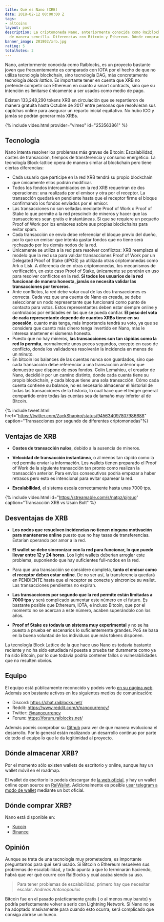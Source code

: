 ```yaml
---
title: Qué es Nano (XRB)
date: 2018-02-12 00:00:00 Z
tags:
- altcoins
layout: post
description: La criptomoneda Nano, anteriormente conocida como Raiblocks, XRB explicada
  de manera sencilla. Diferencias con Bitcoin y Ethereum. Dónde comprar y guardar.
banner_image: 201802/xrb.jpg
rating: 5
totalVotes: 2
---
```


Nano, anteriormente conocida como Raiblocks, es un proyecto bastante joven que frecuentemente es comparado con IOTA por el hecho de que no utiliza tecnología blockchain, sino tecnología DAG, más concretamente tecnología *block lattice*. Es importante tener en cuenta que XRB no pretende competir con Ethereum en cuanto a smart contracts, sino que su intención es limitarse únicamente a ser usados como medio de pago.

<!--more-->

Existen 133,248,290 tokens XRB en circulación que se repartieron de manera gratuita hasta Octubre de 2017 entre personas que resolvieran sus captchas online para asegurar un reparto inicial equitativo. No hubo ICO y jamás se podrán generar más XRBs.

{% include video.html provider="vimeo" id="253563861" %}

## Tecnología

Nano intenta resolver los problemas más graves de Bitcoin: Escalabilidad, costes de transacción, tiempos de transferencia y consumo energético. La tecnología Block-lattice opera de manera similar al blockchain pero tiene ciertas diferencias:

* Cada usuario que participe en la red XRB tendrá su propio blockchain que únicamente ellos podrán modificar.
* Todos los fondos intercambiados en la red XRB requeriran de dos operaciones: una realizada por el emisor y otra por el receptor. La transacción quedará en pendiente hasta que el receptor firme el bloque confirmando los fondos envíados por el emisor.
* Las transacciones no son selladas mediante Proof of Work o Proof of Stake lo que permite a la red prescindir de mineros y hacer que las transacciones sean gratis e instantáneas. Si que se requiere un pequeño Proof of Work por los emisores sobre sus propias blockchains para evitar spam.
* Cada transacción de envío debe referenciar el bloque previo del dueño, por lo que un emisor que intenta gastar fondos que no tiene será rechazado por los demás nodos de la red.
* Únicamente se utiliza a la red para resolver conflictos: XRB reemplaza el modelo que la red usa para validar transacciones Proof of Work por un Delegated Proof of Stake (dPOS) ya utilizada otras criptomonedas como Ark o Lisk. A diferencia de en otras criptomonedas, los mecanismos de verificación, en este caso Proof of Stake, únicamente se pondrán en uso para resolver conflictos en la red. **Si todos los usuarios de la red funcionan de manera honesta, jamás se necesita validar las transacciones por terceros.**
* Ante conflictos, la red debe votar cual de las dos transacciones es correcta. Cada vez que una cuenta de Nano es creada, se debe seleccionar un nodo representante que funcionará como punto de contacto para votos. Estos representantes deben estar siempre online y controlados por entidades en las que se pueda confiar. **El peso del voto de cada representante depende de cuantos XRBs tiene en su posesión**, cuanto más tenga, más importancia tendrá su voto, ya que se considera que cuanto más dinero tenga invertido en Nano, más le interesa mantener el sismema honesto.
* Puesto que no hay mineros, **las transacciones son tan rápidas como la red lo permita**, normalmente unos pocos segundos, excepto en caso de conflicto, donde los validadores resolverán la incidencia en menos de un minuto.
* En bitcoin los balances de las cuentas nunca son guardados, sino que cada transacción debe referenciar a una transacción anterior que demuestre que dispone de esos fondos. Colin Lemahieu, el creador de Nano, decidió ir por un camino distinto, donde cada cuenta tiene su propio blockchain, y cada bloque tiene una sola transacción. Cómo cada cuenta contiene su balance, no es necesario almacenar el historial de todas las transacciones de la historia, lo cual hace que el ledger general compartido entre todas las cuentas sea de tamaño muy inferior al de Bitcoin.

{% include tweet.html href="https://twitter.com/ZackShapiro/status/945634097807986688" caption="Transacciones por segundo de diferentes criptomonedas"%}

## Ventajas de XRB

- **Costes de transacción nulos**, debido a la ausencia de mineros.

- **Velocidad de transacción instantánea**, o al menos tan rápido como la red permita enviar la información. Los wallets tienen preparado el Proof of Work de la siguiente transacción tan pronto como realizan la transacción anterior. Para envíos consecutivos podría empezar a haber retrasos pero esto es intencional para evitar spamear la red.

- **Escalabilidad**, el sistema escala correctamente hasta unas 7000 tps.

{% include video.html id="https://streamable.com/s/natpz/pjrsuo" caption="Transacción XRB vs Usain Bolt" %}

## Desventajas de XRB

- **Los nodos que resuelven incidencias no tienen ninguna motivación para mantenerse online** puesto que no hay tasas de transferencias. Estarían operando por amor a la red.

- **El wallet se debe sincronizar con la red para funcionar, lo que puede llevar entre 12 y 24 horas**. Los light wallets deberían arreglar este problema, suponiendo que hay suficientes full-nodos en la red.

- Para que una transacción se considere completa, **tanto el emisor como el receptor deben estar online**. De no ser así, la transferencia quedará en PENDIENTE hasta que el receptor se conecte y sincronice su wallet. Las transacciones pendientes no expiran.

- **Las transacciones por segundo que la red permite están limitadas a 7000 tps** y será complicado aumentar este número en el futuro. Es bastante posible que Ethereum, IOTA, e incluso Bitcoin, que por el momento no  se acercan a este número, acaben superándolo con los años.

- **Proof of Stake es todavía un sistema muy experimental** y no se ha puesto a prueba en escenarios lo suficientemente grandes. PoS se basa en la buena voluntad de los individuos que más tokens disponen.

La tecnología Block Lattice de la que hace uso Nano es todavía bastante reciente y no ha sido estudiada ni puesta a prueba tan duramente como ya ha sido Bitcoin, por lo que todavía podría contener fallos o vulnerabilidades que no resulten obvios.

## Equipo

El equipo está públicamente reconocido y podeis verlo <a rel="nofollow" href="https://nano.org/en/team/">en su página web</a>. Además son bastante activos en los siguientes medios de comunicación:

- Discord: <a rel="nofollow" href="https://chat.raiblocks.net/">https://chat.raiblocks.net/</a>
- Reddit: <a rel="nofollow" href="https://www.reddit.com/r/nanocurrency/">https://www.reddit.com/r/nanocurrency/</a>
- Twitter: <a rel="nofollow" href="https://twitter.com/nanocurrency">@nanocurrency</a>
- Forum: <a rel="nofollow" href="https://forum.raiblocks.net/">https://forum.raiblocks.net/</a>

Además podeis comprobar su <a rel="nofollow" href="https://github.com/clemahieu/raiblocks/commits/master">Github</a> para ver de qué manera evoluciona el desarrollo. Por lo general están realizando un desarrollo continuo por parte de todo el equipo lo que le da legitimidad al proyecto.

## Dónde almacenar XRB?

Por el momento sólo existen wallets de escritorio y online, aunque hay un wallet móvil en el roadmap.

El wallet de escritorio lo podeis descargar de <a rel="nofollow" href="https://raiblocks.net/">la web oficial</a>, y hay un wallet online open source en <a rel="nofollow" href="www.raiwallet.com">RaiWallet</a>. Adicionalmente es posible <a rel="nofollow" href="https://t.me/RaiWalletBot">usar telegram a modo de wallet</a> mediante un bot oficial.

## Dónde comprar XRB?

Nano está disponible en:

- <a rel="nofollow" href="https://www.kucoin.com">Kucoin</a>
- <a rel="nofollow" href="https://accounts.binance.com/es/register?ref=11317062">Binance</a>

## Opinión

Aunque se trata de una tecnología muy prometedora, es importante preguntarnos para qué será usado. Si Bitcoin o Ethereum resuelven sus problemas de escalabilidad, y todo apunta a que lo terminarán haciendo, habrá que ver qué ocurre con RaiBlocks y cual acaba siendo su uso.


> Para tener problemas de escalabilidad, primero hay que necesitar escalar. <cite>Andreas Antonopoulos</cite>

Bitcoin fue en el pasado prácticamente gratis ( o al menos muy barato) y podría perfectamente volver a serlo con Lightning Network. Si Nano no se ha adoptado masivamente para cuando esto ocurra, será complicado que consiga abrirse un hueco.


